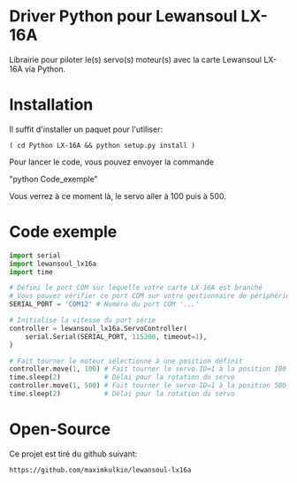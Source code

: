 ﻿Driver Python pour Lewansoul LX-16A
==============================
Librairie pour piloter le(s) servo(s) moteur(s) avec la carte Lewansoul LX-16A via Python.

Installation
============
Il suffit d'installer un paquet pour l'utiliser:

```
( cd Python LX-16A && python setup.py install )
```

Pour lancer le code, vous pouvez envoyer la commande

"python Code_exemple"

Vous verrez à ce moment là, le servo aller à 100 puis à 500.

Code exemple
============

```python
import serial
import lewansoul_lx16a
import time

# Défini le port COM sur lequelle votre carte LX-16A est branché
# Vous pouvez vérifier ce port COM sur votre gestionnaire de périphérique
SERIAL_PORT = 'COM12' # Numéro du port COM '...'

# Initialise la vitesse du port série
controller = lewansoul_lx16a.ServoController(
    serial.Serial(SERIAL_PORT, 115200, timeout=1),
)

# Fait tourner le moteur sélectionné à une position définit
controller.move(1, 100) # Fait tourner le servo ID=1 à la position 100
time.sleep(2)           # Délai pour la rotation du servo
controller.move(1, 500) # Fait tourner le servo ID=1 à la position 500
time.sleep(2)           # Délai pour la rotation du servo
```

Open-Source
===========

Ce projet est tiré du github suivant:
```
https://github.com/maximkulkin/lewansoul-lx16a
```
